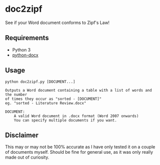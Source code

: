 # doc2zipf

See if your Word document conforms to Zipf's Law!

## Requirements

* Python 3
* [python-docx](https://python-docx.readthedocs.io/en/latest/)

## Usage

```
python doc2zipf.py [DOCUMENT...]

Outputs a Word document containing a table with a list of words and the number
of times they occur as "sorted - [DOCUMENT]"
eg. "sorted - Literature Review.docx"

DOCUMENT:
    A valid Word document in .docx format (Word 2007 onwards)
	You can specify multiple documents if you want.
```

## Disclaimer

This may or may not be 100% accurate as I have only tested it on a
couple of documents myself. Should be fine for general use, as it was
only really made out of curiosity.